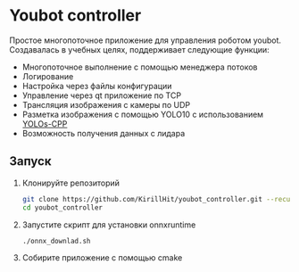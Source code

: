 # Youbot controller

Простое многопоточное приложение для управления роботом youbot. Создавалась в учебных целях, поддерживает следующие функции:

* Многопоточное выполнение с помощью менеджера потоков
* Логирование
* Настройка через файлы конфигурации
* Управление через qt приложение по TCP
* Трансляция изображения с камеры по UDP
* Разметка изображения с помощью YOLO10 с использованием [YOLOs-CPP](https://github.com/Geekgineer/YOLOs-CPP/tree/main)
* Возможность получения данных с лидара

## Запуск

1. Клонируйте репозиторий

    ``` bash
    git clone https://github.com/KirillHit/youbot_controller.git --recurse-submodules
    cd youbot_controller
    ```

2. Запустите скрипт для установки onnxruntime

    ``` bash
    ./onnx_downlad.sh
    ```

3. Собирите приложение с помощью cmake